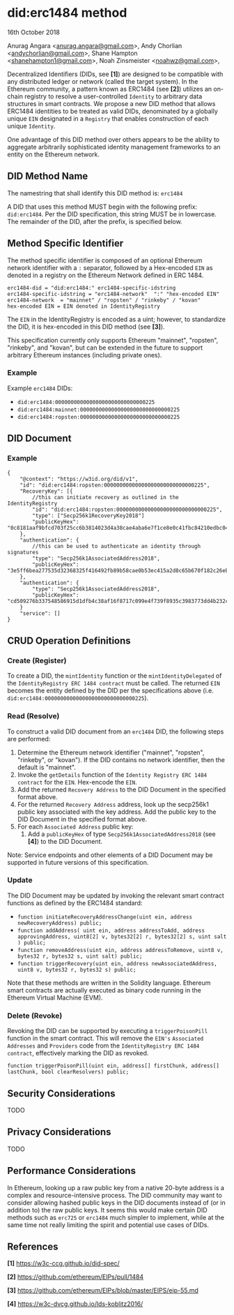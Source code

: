 did:erc1484 method
=================
16th October 2018

Anurag Angara <<anurag.angara@gmail.com>>,
Andy Chorlian <<andychorlian@gmail.com>>,
Shane Hampton <<shanehampton1@gmail.com>>,
Noah Zinsmeister <<noahwz@gmail.com>>,


Decentralized Identifiers (DIDs, see **[1]**) are designed to be compatible with any distributed ledger or network (called the target system).
In the Ethereum community, a pattern known as ERC1484 (see **[2]**) utilizes an on-chain registry to resolve a user-controlled `Identity` to arbitrary data structures in smart contracts.
We propose a new DID method that allows ERC1484 identities to be treated as valid DIDs, denominated by a globally unique `EIN` designated in a `Registry` that enables construction of each unique `Identity`. 

One advantage of this DID method over others appears to be the ability to aggregate arbitrarily sophisticated identity management frameworks to an entity on the Ethereum network.

## DID Method Name

The namestring that shall identify this DID method is: `erc1484`

A DID that uses this method MUST begin with the following prefix: `did:erc1484`. Per the DID specification, this string MUST be in lowercase. The remainder of the DID, after the prefix, is specified below.

## Method Specific Identifier

The method specific identifier is composed of an optional Ethereum network identifier with a `:` separator, followed by a Hex-encoded `EIN` as denoted in a registry on the Ethereum Network defined in ERC 1484.

	erc1484-did = "did:erc1484:" erc1484-specific-idstring
	erc1484-specific-idstring = "erc1484-network"  ":" "hex-encoded EIN"
	erc1484-network  = "mainnet" / "ropsten" / "rinkeby" / "kovan"
	hex-encoded EIN = EIN denoted in IdentityRegistry


The `EIN` in the IdentityRegistry is encoded as a uint; however, to standardize the DID, it is hex-encoded in this DID method (see **[3]**).

This specification currently only supports Ethereum "mainnet", "ropsten", "rinkeby", and "kovan", but
can be extended in the future to support arbitrary Ethereum instances (including private ones).

### Example

Example `erc1484` DIDs:

 * `did:erc1484:00000000000000000000000000000225`
 * `did:erc1484:mainnet:00000000000000000000000000000225`
 * `did:erc1484:ropsten:00000000000000000000000000000225`

## DID Document

### Example

	{
		"@context": "https://w3id.org/did/v1",
		"id": "did:erc1484:ropsten:00000000000000000000000000000225",
		"RecoveryKey": [{
			//this can initiate recovery as outlined in the IdentityRegistry
			"id": "did:erc1484:ropsten:00000000000000000000000000000225",
      		"type": ["Secp256k1RecoveryKey2018"]
			"publicKeyHex": "0c8181aaf9bfcd703f25cc6b3814023d4a38cae4aba6e7f1ce8e0c41fbc84210edbc04a97ea6f566e376261c465387f730a39f2f87fd74512ca55a32caea71ce"
		},
		"authentication": {
			//this can be used to authenticate an identity through signatures
			"type": "Secp256k1AssociatedAddress2018",
			"publicKeyHex": "3e5ff6bea277535d32368325f416492fb89b58cae0b53ec415a2d8c65b670f182c26eb093402b6f5315816d881806f0b8b8cce4e9ee5cf5d759ff99af1da7d65"
		},
		"authentication": {
			"type": "Secp256k1AssociatedAddress2018",
			"publicKeyHex": "cd509276b337548586915d1dfb4c38af16f8717c099e4f739f8935c3983773dd4b232c6fec946832afe092fa60b1033a767c50469fb58e4b91e4a21a16dbe1ac"
		}
		"service": []
	}


## CRUD Operation Definitions

### Create (Register)

To create a DID, the `mintIdentity` function or the `mintIdentityDelegated` of the `IdentityRegistry ERC 1484 contract` must be called. The returned `EIN` becomes the entity defined by the DID per the specifications above (i.e. `did:erc1484:00000000000000000000000000000225`).

### Read (Resolve)

To construct a valid DID document from an `erc1484` DID, the following steps are performed:

1. Determine the Ethereum network identifier ("mainnet", "ropsten", "rinkeby", or "kovan"). If the DID contains no network identifier, then the default is "mainnet".
1. Invoke the `getDetails` function of the `Identity Registry ERC 1484 contract` for the `EIN`. Hex-encode the `EIN`.
  1. Add the returned `Recovery Address` to the DID Document in the specified format above.
  1. For the returned `Recovery Address` address, look up the secp256k1 public key associated with the key address. Add the public key to the DID Document in the specified format above.
1. For each `Associated Address` public key:
	1. Add a `publicKeyHex` of type `Secp256k1AssociatedAddress2018` (see **[4]**) to the DID Document.

Note: Service endpoints and other elements of a DID Document may be supported in future versions of this specification.

### Update

The DID Document may be updated by invoking the relevant smart contract functions as defined by the ERC1484 standard:

 * `function initiateRecoveryAddressChange(uint ein, address newRecoveryAddress) public;`
 * `function addAddress(
    uint ein, address addressToAdd, address approvingAddress, uint8[2] v, bytes32[2] r, bytes32[2] s, uint salt
) public;`
 * `function removeAddress(uint ein, address addressToRemove, uint8 v, bytes32 r, bytes32 s, uint salt) public;`
 * `function triggerRecovery(uint ein, address newAssociatedAddress, uint8 v, bytes32 r, bytes32 s) public;`

Note that these methods are written in the Solidity language. Ethereum smart contracts are actually executed as binary code running in the Ethereum Virtual Machine (EVM).

### Delete (Revoke)

Revoking the DID can be supported by executing a `triggerPoisonPill` function in the smart contract. This will remove the `EIN's` `Associated Addresses` and `Providers` code from the `IdentityRegistry ERC 1484 contract`, effectively marking the DID as revoked.

`function triggerPoisonPill(uint ein, address[] firstChunk, address[] lastChunk, bool clearResolvers) public;`

## Security Considerations

TODO

## Privacy Considerations

TODO

## Performance Considerations

In Ethereum, looking up a raw public key from a native 20-byte address is a complex and resource-intensive process. The DID community may want to consider allowing hashed public keys in the DID documents instead of (or in addition to) the raw public keys. It seems this would make certain DID methods such as `erc725` or `erc1484` much simpler to implement, while at the same time not really limiting the spirit and potential use cases of DIDs.

References
----------

 **[1]** https://w3c-ccg.github.io/did-spec/

 **[2]** https://github.com/ethereum/EIPs/pull/1484

 **[3]** https://github.com/ethereum/EIPs/blob/master/EIPS/eip-55.md

 **[4]** https://w3c-dvcg.github.io/lds-koblitz2016/
